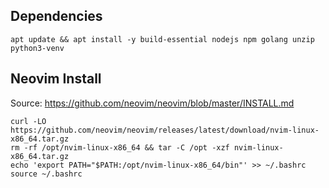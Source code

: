 ## Dependencies

```shell
apt update && apt install -y build-essential nodejs npm golang unzip python3-venv
```

## Neovim Install

Source: https://github.com/neovim/neovim/blob/master/INSTALL.md

```
curl -LO https://github.com/neovim/neovim/releases/latest/download/nvim-linux-x86_64.tar.gz
rm -rf /opt/nvim-linux-x86_64 && tar -C /opt -xzf nvim-linux-x86_64.tar.gz
echo 'export PATH="$PATH:/opt/nvim-linux-x86_64/bin"' >> ~/.bashrc
source ~/.bashrc
```
